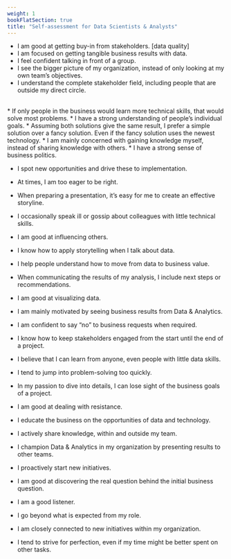 ```yaml
---
weight: 1
bookFlatSection: true
title: "Self-assessment for Data Scientists & Analysts"
---
```


* I am good at getting buy-in from stakeholders. [data quality]
* I am focused on getting tangible business results with data.   
* I feel confident talking in front of a group.  
* I see the bigger picture of my organization, instead of only looking at my own team’s objectives.  
* I understand the complete stakeholder field, including people that are outside my direct circle.  
<br />  
* If only people in the business would learn more technical skills, that would solve most problems.   
* I have a strong understanding of people’s individual goals.  
* Assuming both solutions give the same result, I prefer a simple solution over a fancy solution. Even if the fancy solution uses the newest technology. 
* I am mainly concerned with gaining knowledge myself, instead of sharing knowledge with others.  
* I have a strong sense of business politics.   

* I spot new opportunities and drive these to implementation.   
* At times, I am too eager to be right.  
* When preparing a presentation, it’s easy for me to create an effective storyline.  
* I occasionally speak ill or gossip about colleagues with little technical skills.   
* I am good at influencing others.  

* I know how to apply storytelling when I talk about data.   
* I help people understand how to move from data to business value.  
* When communicating the results of my analysis, I include next steps or recommendations.  
* I am good at visualizing data.  
* I am mainly motivated by seeing business results from Data & Analytics.   

* I am confident to say “no” to business requests when required. 
* I know how to keep stakeholders engaged from the start until the end of a project. 
* I believe that I can learn from anyone, even people with little data skills.   
* I tend to jump into problem-solving too quickly.  
* In my passion to dive into details, I can lose sight of the business goals of a project.   

* I am good at dealing with resistance.   
* I educate the business on the opportunities of data and technology.   
* I actively share knowledge, within and outside my team.   
* I champion Data & Analytics in my organization by presenting results to other teams.  
* I proactively start new initiatives.   

* I am good at discovering the real question behind the initial business question.  
* I am a good listener.  
* I go beyond what is expected from my role.  
* I am closely connected to new initiatives within my organization.   
* I tend to strive for perfection, even if my time might be better spent on other tasks. 